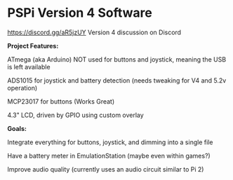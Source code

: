 # PSPi Version 4 Software

https://discord.gg/aR5jzUY Version 4 discussion on Discord

**Project Features:**

ATmega (aka Arduino) NOT used for buttons and joystick, meaning the USB is left available

ADS1015 for joystick and battery detection (needs tweaking for V4 and 5.2v operation)

MCP23017 for buttons (Works Great)

4.3" LCD, driven by GPIO using custom overlay

**Goals:**

Integrate everything for buttons, joystick, and dimming into a single file

Have a battery meter in EmulationStation (maybe even within games?)

Improve audio quality (currently uses an audio circuit similar to Pi 2)
